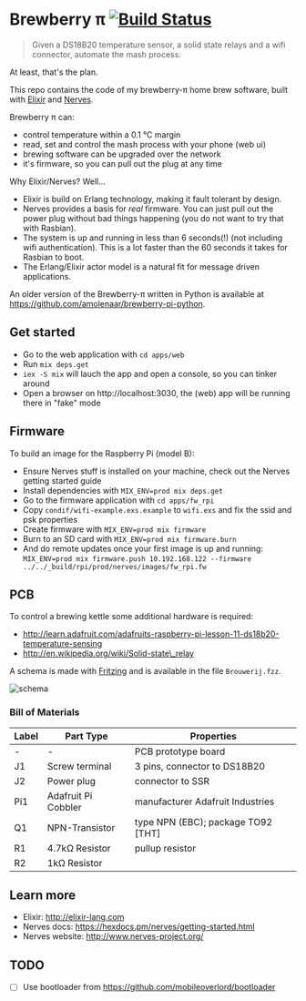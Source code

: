 # Brewberry &pi; [![Build Status](https://travis-ci.org/amolenaar/brewberry-pi.svg?branch=master)](https://travis-ci.org/amolenaar/brewberry-pi)


> Given a DS18B20 temperature sensor,
> a solid state relays and a wifi connector,
> automate the mash process.

At least, that's the plan.

This repo contains the code of my brewberry-&pi; home brew software,
built with [Elixir](http://elixir-lang.org) and [Nerves](http://nerves-project.org).

Brewberry &pi; can:

 * control temperature within a 0.1 &deg;C margin
 * read, set and control the mash process with your phone (web ui)
 * brewing software can be upgraded over the network
 * it's firmware, so you can pull out the plug at any time

Why Elixir/Nerves? Well...

 * Elixir is build on Erlang technology, making it fault tolerant by design.
 * Nerves provides a basis for *real* firmware. You can just pull out the power plug without bad things happening (you do not want to try that with Rasbian).
 * The system is up and running in less than 6 seconds(!) (not including wifi authentication). This is a lot faster than the 60 seconds it takes for Rasbian to boot.
 * The Erlang/Elixir actor model is a natural fit for message driven applications.

An older version of the Brewberry-&pi; written in Python is available at
https://github.com/amolenaar/brewberry-pi-python.

## Get started

 * Go to the web application with `cd apps/web`
 * Run `mix deps.get` 
 * `iex -S mix` will lauch the app and open a console, so you can tinker around
 * Open a browser on http://localhost:3030, the (web) app will be running there in "fake" mode
 
## Firmware

To build an image for the Raspberry Pi (model B):

 * Ensure Nerves stuff is installed on your machine, check out the Nerves getting started guide
 * Install dependencies with `MIX_ENV=prod mix deps.get`
 * Go to the firmware application with `cd apps/fw_rpi`
 * Copy `condif/wifi-example.exs.example` to `wifi.exs` and fix the ssid and psk properties
 * Create firmware with `MIX_ENV=prod mix firmware`
 * Burn to an SD card with `MIX_ENV=prod mix firmware.burn`
 * And do remote updates once your first image is up and running: `MIX_ENV=prod mix firmware.push 10.192.168.122 --firmware ../../_build/rpi/prod/nerves/images/fw_rpi.fw`

## PCB

To control a brewing kettle some additional hardware is required:

 - http://learn.adafruit.com/adafruits-raspberry-pi-lesson-11-ds18b20-temperature-sensing
 - http://en.wikipedia.org/wiki/Solid-state\_relay

A schema is made with [Fritzing](http://fritzing.org) and is available in the file `Brouwerij.fzz`.

![schema](https://cdn.rawgit.com/amolenaar/brewberry-pi/master/Brouwerij_bb.svg)

### Bill of Materials

| Label | Part Type           | Properties                         |
| ----- | ------------------- | ---------------------------------- |
| -     | -                   | PCB prototype board                |
| J1    | Screw terminal      | 3 pins, connector to DS18B20       |
| J2    | Power plug          | connector to SSR                   |
| Pi1   | Adafruit Pi Cobbler | manufacturer Adafruit Industries   |
| Q1    | NPN-Transistor      | type NPN (EBC); package TO92 [THT] |
| R1    | 4.7kΩ Resistor      | pullup resistor                    |
| R2    | 1kΩ Resistor        |                                    |

## Learn more

  * Elixir: http://elixir-lang.com
  * Nerves docs: https://hexdocs.pm/nerves/getting-started.html
  * Nerves website: http://www.nerves-project.org/

## TODO

- [ ] Use bootloader from https://github.com/mobileoverlord/bootloader

